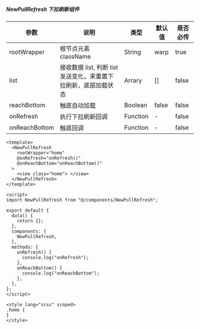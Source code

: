 ##### NewPullRefresh 下拉刷新组件

| 参数          | 说明                                                            | 类型     | 默认值 | 是否必传 |
| ------------- | --------------------------------------------------------------- | -------- | ------ | -------- |
| rootWrapper   | 根节点元素 className                                            | String   | warp   | true     |
| list          | 接收数据 list, 判断 list 发送变化，来重置下拉刷新，底部加载状态 | Arrary   | []     | false    |
| reachBottom   | 触底自动加载                                                    | Boolean  | false  | false    |
| onRefresh     | 执行下拉刷新回调                                                | Function | -      | false    |
| onReachBottom | 触底回调                                                        | Function | -      | false    |

```vue
<template>
  <NewPullRefresh
    rootWrapper="home"
    @onRefresh="onRefresh()"
    @onReachBottom="onReachBottom()"
  >
    <view class="home"> </view>
  </NewPullRefresh>
</template>

<script>
import NewPullRefresh from "@/components/NewPullRefresh";

export default {
  data() {
    return {};
  },
  components: {
    NewPullRefresh,
  },
  methods: {
    onRefresh() {
      console.log("onRefresh");
    },
    onReachBottom() {
      console.log("onReachBottom");
    },
  },
};
</script>

<style lang="scss" scoped>
.home {
}
</style>
```
